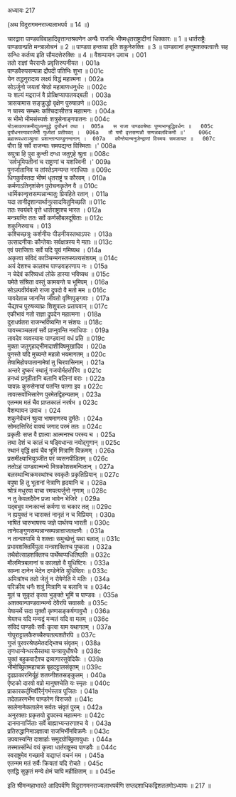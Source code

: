 अध्यायः 217

(अथ विदुरागमनराज्यलाभपर्व ॥ 14 ॥)

चारद्वारा पाण्डवविवाहादिवृत्तान्तश्रवणेन अन्यैः राजभिः भीष्मधृतराष्ट्रादीनां धिक्कारः ॥ 1 ॥ धार्तराष्ट्रैः पाण्डवान्प्रति मन्त्रालोचनं ॥ 2 ॥ पाण्डवा हन्तव्या इति शकुनेरुक्तिः ॥ 3 ॥ पाण्डवानां हन्तुमशक्यत्वात्तैः सह सन्धिः कर्तव्य इति सौमदत्तेरुक्तिः ॥ 4 ॥
वैशम्पायन उवाच ।	001  
ततो राज्ञां चैरराप्तैः प्रवृत्तिरुपनीयत ।	001a  
पाण्डवैरुपसम्पन्ना द्रौपदी पतिभिः शुभा ॥	001c  
येन तद्धनुरादाय लक्ष्यं विद्धं महात्मना ।	002a  
सोऽर्जुनो जयतां श्रेष्ठो महाबाणधनुर्धरः ॥	002c  
यः शल्यं मद्रराजं वै प्रोत्क्षिप्यापातयद्बली ।	003a  
त्रासयामास सङ्क्रुद्धो वृक्षेण पुरुषान्रणे ॥	003c  
न चास्य सम्भ्रमः कश्चिदासीत्तत्र महात्मनः ।	004a  
स भीमो भीमसंस्पर्शः शत्रुसेनाङ्गपातनः ॥	004c  
`योऽसावत्यक्रमीद्युध्यन्युद्धे दुर्योधनं तथा ।	005a  
स राजा पाण्डवश्रेष्ठः पुण्यभाग्बुद्धिवर्धनः ॥	005c  
दुर्योधनस्यावरजैर्यौ युध्येतां प्रतीपवत् ।	006a  
तौ यमौ वृत्तसम्पन्नौ सम्पन्नबलविक्रमौ ॥'	006c  
ब्रह्मरूपधराञ्श्रुत्वा प्रशान्तान्पाण्डुनन्दनान् ।	007a  
कौन्तेयान्मनुजेन्द्राणां विस्मयः समजायत ॥	007c  
`पौरा हि सर्वे राजन्याः समपद्यन्त विस्मिताः ।'	008a  
सपुत्रा हि पुरा कुन्ती दग्धा जतुगृहे श्रुता ॥	008c  
`सर्वभूमिपतीनां च राष्ट्राणां च यशस्विनी ।'	009a  
पुनर्जातानिव च तांस्तेऽमन्यन्त नराधिपाः ॥	009c  
धिगकुर्वंस्तदा भीष्मं धृतराष्ट्रं च कौरवम् ।	010a  
कर्मणाऽतिनृशंसेन पुरोचनकृतेन वै ॥	010c  
धार्मिकान्वृत्तसम्पन्नान्मातुः प्रियहिते रतान् ।	011a  
यदा तानीदृशान्पार्थानुत्सादयितुमिच्छति ॥	011c  
ततः स्वयंवरे वृत्ते धार्तराष्ट्राश्च भारत ।	012a  
मन्त्रयन्ति ततः सर्वे कर्णसौबलदूषिताः ॥	012c  
शकुनिरुवाच ।	013  
कश्चिच्छत्रुः कर्शनीयः पीडनीयस्तथाऽपरः ।	013a  
उत्सादनीयाः कौन्तेयाः सर्वक्षत्रस्य मे मताः ॥	013c  
एवं पराजिताः सर्वे यदि यूयं गमिष्यथ ।	014a  
अकृत्वा संविदं काञ्चिन्मनस्तप्स्यत्यसंशयम् ॥	014c  
अयं देशश्च कालश्च पाण्डवाहरणाय नः ।	015a  
न चेदेवं करिष्यध्वं लोके हास्या भविष्यथ ॥	015c  
यमेते संश्रिता वस्तुं कामयन्ते च भूमिपम् ।	016a  
सोऽल्पवीर्यबलो राजा द्रुपदो वै मतो मम ॥	016c  
यावदेतान्न जानन्ति जीवतो वृष्णिपुङ्गवाः ।	017a  
चैद्यश्च पुरुषव्याघ्रः शिशुपालः प्रतापवान् ॥	017c  
एकीभावं गतो राज्ञा द्रुपदेन महात्मना ।	018a  
दुराधर्षतरा राजन्भविष्यन्ति न संशयः ॥	018c  
यावच्चञ्चलतां सर्वे प्राप्नुवन्ति नराधिपाः ।	019a  
तावदेव व्यवस्यामः पाण्डवानां वधं प्रति ॥	019c  
मुक्ता जतुगृहाद्भीमादाशीविषमुखादिव ।	020a  
पुनस्ते यदि मुच्यन्ते महन्नो भयमागतम् ॥	020c  
तेषामिहोपयातानामेषां तु चिरवासिनाम् ।	021a  
अन्तरे दुष्करं स्थातुं गजयोर्महतोरिव ॥	021c  
हनध्वं प्रगृहीतानि बलानि बलिनां वराः ।	022a  
यावन्नः कुरुसेनायां पतन्ति पतगा इव ॥	022c  
तावत्सर्वाभिसारेण पुरमेतद्विहन्यताम् ।	023a  
एतन्मम मतं चैव प्राप्तकालं नरर्षभ ॥	023c  
वैशम्पायन उवाच ।	024  
शकुनेर्वचनं श्रुत्वा भाषमाणस्य दुर्मतेः ।	024a  
सोमदत्तिरिदं वाक्यं जगाद परमं ततः ॥	024c  
प्रकृतीः सप्त वै ज्ञात्वा आत्मनश्च परस्य च ।	025a  
तथा देशं च कालं च षड्विधान्स नयोद्गुणान् ॥	025c  
स्थानं वृद्धिं क्षयं चैव भूमिं मित्राणि विक्रमम् ।	026a  
प्रसमीक्ष्याभियुञ्जीत परं व्यसनपीडितम् ॥	026c  
ततोऽहं पाण्डवान्मन्ये मित्रकोशसमन्वितान् ।	027a  
बलस्थान्विक्रमस्थांश्च स्वकृतैः प्रकृतिप्रियान् ॥	027c  
वपुषा हि तु भूतानां नेत्राणि हृदयानि च ।	028a  
श्रोत्रं मधुरया वाचा रमयत्यर्जुनो नृणाम् ॥	028c  
न तु केवलदैवेन प्रजा भावेन भेजिरे ।	029a  
यद्बभूव मनःकान्तं कर्मणा स चकार तत् ॥	029c  
न ह्ययुक्तं न चासक्तं नानृतं न च विप्रियम् ।	030a  
भाषितं चारुभाषस्य जज्ञे पार्थस्य भारती ॥	030c  
तानेवङ्गुणसम्पन्नान्सम्पन्नान्राजलक्षणैः ।	031a  
न तान्पश्यामि ये शक्ताः समुच्छेत्तुं यथा बलात् ॥	031c  
प्रभावशक्तिर्विपुला मन्त्रशक्तिश्च पुष्कला ।	032a  
तथैवोत्साहशक्तिश्च पार्थेष्वप्यधितिष्ठति ॥	032c  
मौलमित्रबलानां च कालज्ञो वै युधिष्टिरः ।	033a  
साम्ना दानेन भेदेन दण्डेनेति युधिष्ठिरः ॥	033c  
अमित्रांश्च ततो जेतुं न रोषेणेति मे मतिः ।	034a  
परिक्रीय धनैः शत्रुं मित्राणि च बलानि च ॥	034c  
मूलं च सुकृतं कृत्वा भुङ्क्ते भूमिं च पाण्डवः ।	035a  
अशक्यान्पाण्डवान्मन्ये देवैरपि सवासवैः ॥	035c  
येषामर्थे सदा युक्तौ कृष्णसङ्कर्षणावुभौ ।	036a  
श्रेयश्च यदि मन्यद्वं मन्मतं यदि वा मतम् ॥	036c  
संविदं पाण्डवैः सर्वैः कृत्वा याम यथागतम् ।	037a  
गोपुराट्टालकैरुच्चैरुपतल्पशतैरपि ॥	037c  
गुप्तं पुरवरश्रेष्ठमेतदद्भिश्च संवृतम् ।	038a  
तृणधान्येन्धरसैस्तथा यन्त्रायुधौषधैः ॥	038c  
युक्तं बहुकवाटैश्च द्रव्यागारसुवेदिकैः ।	039a  
भीमोच्छ्रितमहाचक्रं बृहदट्टालसंवृतम् ॥	039c  
दृढप्राकारनिर्यूहं शतघ्नीशतसङ्कुलम् ।	040a  
ऐष्टको दारवो वप्रो मानुषश्चेति यः स्मृतः ॥	040c  
प्राकारकर्तृभिर्वीरैर्नृगर्भस्तत्र पूजितः ।	041a  
तदेतन्नरगर्भेण पाण्डरेण विराजते ॥	041c  
सालेनानेकतालेन सर्वतः संवृतं पुरम् ।	042a  
अनुरक्ताः प्रकृतयो द्रुपदस्य महात्मनः ॥	042c  
दानमानार्जिताः सर्वे बाह्याभ्यन्तरगाश्च ये ।	043a  
प्रतिरुद्धानिमाञ्ज्ञात्वा राजभिर्भीमविक्रमैः ॥	043c  
उपयास्यन्ति दाशार्हाः समुदग्रोच्छ्रितायुधाः ।	044a  
तस्मात्संन्धिं वयं कृत्वा धार्तराष्ट्रस्य पाण्डवैः ॥	044c  
स्वराष्ट्रमेव गच्छामो यद्याप्तं वचनं मम ।	045a  
एतन्मम मतं सर्वैः क्रियतां यदि रोचते ।	045c  
एतद्धि सुकृतं मन्ये क्षेमं चापि महीक्षिताम् ॥ ॥	045e  

इति श्रीमन्महाभारते आदिपर्वणि विदुरागमनराज्यलाभपर्वणि सप्तदशाधिकद्विशततमोऽध्यायः ॥ 217 ॥

